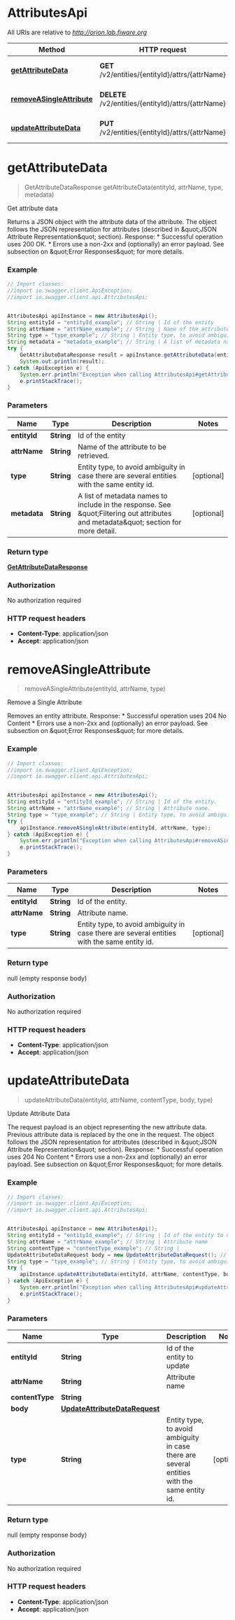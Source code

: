 # AttributesApi

All URIs are relative to *http://orion.lab.fiware.org*

Method | HTTP request | Description
------------- | ------------- | -------------
[**getAttributeData**](AttributesApi.md#getAttributeData) | **GET** /v2/entities/{entityId}/attrs/{attrName} | Get attribute data
[**removeASingleAttribute**](AttributesApi.md#removeASingleAttribute) | **DELETE** /v2/entities/{entityId}/attrs/{attrName} | Remove a Single Attribute
[**updateAttributeData**](AttributesApi.md#updateAttributeData) | **PUT** /v2/entities/{entityId}/attrs/{attrName} | Update Attribute Data


<a name="getAttributeData"></a>
# **getAttributeData**
> GetAttributeDataResponse getAttributeData(entityId, attrName, type, metadata)

Get attribute data

Returns a JSON object with the attribute data of the attribute. The object follows the JSON representation for attributes (described in \&quot;JSON Attribute Representation\&quot; section). Response: * Successful operation uses 200 OK. * Errors use a non-2xx and (optionally) an error payload. See subsection on \&quot;Error Responses\&quot; for   more details.

### Example
```java
// Import classes:
//import io.swagger.client.ApiException;
//import io.swagger.client.api.AttributesApi;


AttributesApi apiInstance = new AttributesApi();
String entityId = "entityId_example"; // String | Id of the entity
String attrName = "attrName_example"; // String | Name of the attribute to be retrieved.
String type = "type_example"; // String | Entity type, to avoid ambiguity in case there are several entities with the same entity id.
String metadata = "metadata_example"; // String | A list of metadata names to include in the response. See \"Filtering out attributes and metadata\" section for more detail.
try {
    GetAttributeDataResponse result = apiInstance.getAttributeData(entityId, attrName, type, metadata);
    System.out.println(result);
} catch (ApiException e) {
    System.err.println("Exception when calling AttributesApi#getAttributeData");
    e.printStackTrace();
}
```

### Parameters

Name | Type | Description  | Notes
------------- | ------------- | ------------- | -------------
 **entityId** | **String**| Id of the entity |
 **attrName** | **String**| Name of the attribute to be retrieved. |
 **type** | **String**| Entity type, to avoid ambiguity in case there are several entities with the same entity id. | [optional]
 **metadata** | **String**| A list of metadata names to include in the response. See \&quot;Filtering out attributes and metadata\&quot; section for more detail. | [optional]

### Return type

[**GetAttributeDataResponse**](GetAttributeDataResponse.md)

### Authorization

No authorization required

### HTTP request headers

 - **Content-Type**: application/json
 - **Accept**: application/json

<a name="removeASingleAttribute"></a>
# **removeASingleAttribute**
> removeASingleAttribute(entityId, attrName, type)

Remove a Single Attribute

Removes an entity attribute. Response: * Successful operation uses 204 No Content * Errors use a non-2xx and (optionally) an error payload. See subsection on \&quot;Error Responses\&quot; for   more details.

### Example
```java
// Import classes:
//import io.swagger.client.ApiException;
//import io.swagger.client.api.AttributesApi;


AttributesApi apiInstance = new AttributesApi();
String entityId = "entityId_example"; // String | Id of the entity.
String attrName = "attrName_example"; // String | Attribute name.
String type = "type_example"; // String | Entity type, to avoid ambiguity in case there are several entities with the same entity id.
try {
    apiInstance.removeASingleAttribute(entityId, attrName, type);
} catch (ApiException e) {
    System.err.println("Exception when calling AttributesApi#removeASingleAttribute");
    e.printStackTrace();
}
```

### Parameters

Name | Type | Description  | Notes
------------- | ------------- | ------------- | -------------
 **entityId** | **String**| Id of the entity. |
 **attrName** | **String**| Attribute name. |
 **type** | **String**| Entity type, to avoid ambiguity in case there are several entities with the same entity id. | [optional]

### Return type

null (empty response body)

### Authorization

No authorization required

### HTTP request headers

 - **Content-Type**: application/json
 - **Accept**: application/json

<a name="updateAttributeData"></a>
# **updateAttributeData**
> updateAttributeData(entityId, attrName, contentType, body, type)

Update Attribute Data

The request payload is an object representing the new attribute data. Previous attribute data is replaced by the one in the request. The object follows the JSON representation for attributes (described in \&quot;JSON Attribute Representation\&quot; section). Response: * Successful operation uses 204 No Content * Errors use a non-2xx and (optionally) an error payload. See subsection on \&quot;Error Responses\&quot; for   more details.

### Example
```java
// Import classes:
//import io.swagger.client.ApiException;
//import io.swagger.client.api.AttributesApi;


AttributesApi apiInstance = new AttributesApi();
String entityId = "entityId_example"; // String | Id of the entity to update
String attrName = "attrName_example"; // String | Attribute name
String contentType = "contentType_example"; // String | 
UpdateAttributeDataRequest body = new UpdateAttributeDataRequest(); // UpdateAttributeDataRequest | 
String type = "type_example"; // String | Entity type, to avoid ambiguity in case there are several entities with the same entity id.
try {
    apiInstance.updateAttributeData(entityId, attrName, contentType, body, type);
} catch (ApiException e) {
    System.err.println("Exception when calling AttributesApi#updateAttributeData");
    e.printStackTrace();
}
```

### Parameters

Name | Type | Description  | Notes
------------- | ------------- | ------------- | -------------
 **entityId** | **String**| Id of the entity to update |
 **attrName** | **String**| Attribute name |
 **contentType** | **String**|  |
 **body** | [**UpdateAttributeDataRequest**](UpdateAttributeDataRequest.md)|  |
 **type** | **String**| Entity type, to avoid ambiguity in case there are several entities with the same entity id. | [optional]

### Return type

null (empty response body)

### Authorization

No authorization required

### HTTP request headers

 - **Content-Type**: application/json
 - **Accept**: application/json

